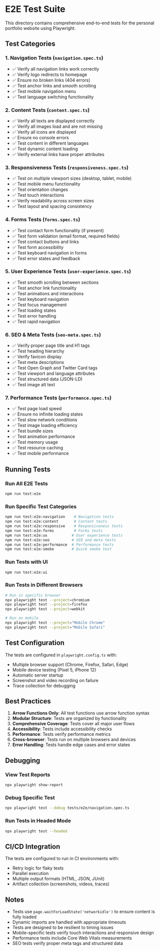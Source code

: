 # E2E Test Suite

This directory contains comprehensive end-to-end tests for the personal portfolio website using Playwright.

## Test Categories

### 1. Navigation Tests (`navigation.spec.ts`)

- ✅ Verify all navigation links work correctly
- ✅ Verify logo redirects to homepage
- ✅ Ensure no broken links (404 errors)
- ✅ Test anchor links and smooth scrolling
- ✅ Test mobile navigation menu
- ✅ Test language switching functionality

### 2. Content Tests (`content.spec.ts`)

- ✅ Verify all texts are displayed correctly
- ✅ Verify all images load and are not missing
- ✅ Verify all icons are displayed
- ✅ Ensure no console errors
- ✅ Test content in different languages
- ✅ Test dynamic content loading
- ✅ Verify external links have proper attributes

### 3. Responsiveness Tests (`responsiveness.spec.ts`)

- ✅ Test on multiple viewport sizes (desktop, tablet, mobile)
- ✅ Test mobile menu functionality
- ✅ Test orientation changes
- ✅ Test touch interactions
- ✅ Verify readability across screen sizes
- ✅ Test layout and spacing consistency

### 4. Forms Tests (`forms.spec.ts`)

- ✅ Test contact form functionality (if present)
- ✅ Test form validation (email format, required fields)
- ✅ Test contact buttons and links
- ✅ Test form accessibility
- ✅ Test keyboard navigation in forms
- ✅ Test error states and feedback

### 5. User Experience Tests (`user-experience.spec.ts`)

- ✅ Test smooth scrolling between sections
- ✅ Test anchor link functionality
- ✅ Test animations and interactions
- ✅ Test keyboard navigation
- ✅ Test focus management
- ✅ Test loading states
- ✅ Test error handling
- ✅ Test rapid navigation

### 6. SEO & Meta Tests (`seo-meta.spec.ts`)

- ✅ Verify proper page title and H1 tags
- ✅ Test heading hierarchy
- ✅ Verify favicon display
- ✅ Test meta descriptions
- ✅ Test Open Graph and Twitter Card tags
- ✅ Test viewport and language attributes
- ✅ Test structured data (JSON-LD)
- ✅ Test image alt text

### 7. Performance Tests (`performance.spec.ts`)

- ✅ Test page load speed
- ✅ Ensure no infinite loading states
- ✅ Test slow network conditions
- ✅ Test image loading efficiency
- ✅ Test bundle sizes
- ✅ Test animation performance
- ✅ Test memory usage
- ✅ Test resource caching
- ✅ Test mobile performance

## Running Tests

### Run All E2E Tests

```bash
npm run test:e2e
```

### Run Specific Test Categories

```bash
npm run test:e2e:navigation    # Navigation tests
npm run test:e2e:content       # Content tests
npm run test:e2e:responsive    # Responsiveness tests
npm run test:e2e:forms         # Forms tests
npm run test:e2e:ux           # User experience tests
npm run test:e2e:seo          # SEO and meta tests
npm run test:e2e:performance  # Performance tests
npm run test:e2e:smoke        # Quick smoke test
```

### Run Tests with UI

```bash
npm run test:e2e:ui
```

### Run Tests in Different Browsers

```bash
# Run in specific browser
npx playwright test --project=chromium
npx playwright test --project=firefox
npx playwright test --project=webkit

# Run on mobile
npx playwright test --project="Mobile Chrome"
npx playwright test --project="Mobile Safari"
```

## Test Configuration

The tests are configured in `playwright.config.ts` with:

- Multiple browser support (Chrome, Firefox, Safari, Edge)
- Mobile device testing (Pixel 5, iPhone 12)
- Automatic server startup
- Screenshot and video recording on failure
- Trace collection for debugging

## Best Practices

1. **Arrow Functions Only**: All test functions use arrow function syntax
2. **Modular Structure**: Tests are organized by functionality
3. **Comprehensive Coverage**: Tests cover all major user flows
4. **Accessibility**: Tests include accessibility checks
5. **Performance**: Tests verify performance metrics
6. **Cross-browser**: Tests run on multiple browsers and devices
7. **Error Handling**: Tests handle edge cases and error states

## Debugging

### View Test Reports

```bash
npx playwright show-report
```

### Debug Specific Test

```bash
npx playwright test --debug tests/e2e/navigation.spec.ts
```

### Run Tests in Headed Mode

```bash
npx playwright test --headed
```

## CI/CD Integration

The tests are configured to run in CI environments with:

- Retry logic for flaky tests
- Parallel execution
- Multiple output formats (HTML, JSON, JUnit)
- Artifact collection (screenshots, videos, traces)

## Notes

- Tests use `page.waitForLoadState('networkidle')` to ensure content is fully loaded
- Dynamic imports are handled with appropriate timeouts
- Tests are designed to be resilient to timing issues
- Mobile-specific tests verify touch interactions and responsive design
- Performance tests include Core Web Vitals measurements
- SEO tests verify proper meta tags and structured data
